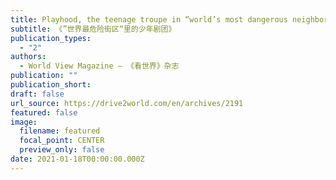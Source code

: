 ```yaml
---
title: Playhood, the teenage troupe in “world’s most dangerous neighborhood”
subtitle: 《”世界最危险街区“里的少年剧团》
publication_types:
  - "2"
authors:
  - World View Magazine — 《看世界》杂志
publication: ""
publication_short: 
draft: false
url_source: https://drive2world.com/en/archives/2191
featured: false
image:
  filename: featured
  focal_point: CENTER
  preview_only: false
date: 2021-01-18T00:00:00.000Z
---
```


